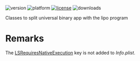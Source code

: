 ![version](https://img.shields.io/badge/version-20%2B-E23089)
![platform](https://img.shields.io/static/v1?label=platform&message=mac-intel%20|%20mac-arm%&color=blue)
[![license](https://img.shields.io/github/license/miyako/4d-class-lipo)](LICENSE)
![downloads](https://img.shields.io/github/downloads/miyako/4d-class-lipo/total)

Classes to split universal binary app with the lipo program

# Remarks

The [LSRequiresNativeExecution](https://developer.apple.com/documentation/bundleresources/information_property_list/lsrequiresnativeexecution) key is not added to *Info.plist*.
